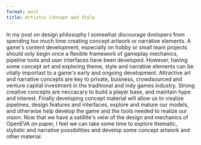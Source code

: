 ```yaml
---
format: post
title: Artistic Concept and Style
---
```

In my post on design philosophy I somewhat discourage dvelopers from spending too much time creating concept artwork or narrative elements. A game's content development, especially on hobby or small team projects should only begin once a flexible framework of gameplay mechanics, pipeline tools and user interfaces
have been developed. However, having some concept art and exploring theme, style and narrative elements can be vitally importast to a game's early and ongoing development. Attractive art and narrative concepts are key to private, buisness, crowdsourced and venture capital investment in the traditional and indy games industry. Strong creative concepts are neccacary to build a player base, and maintain hype and interest. Finally developing concept material will allow us to visalize pipelines, design features and interfaces, explore and mature our models, and otherwise help develop the game and the tools needed to realize our vision. Now that we have a satillite's veiw of the design and mechanics of OpenEVA on paper, I feel we can take some time to explore thematic, stylistic and narrative possibilities and develop some concept artwork and other material.

